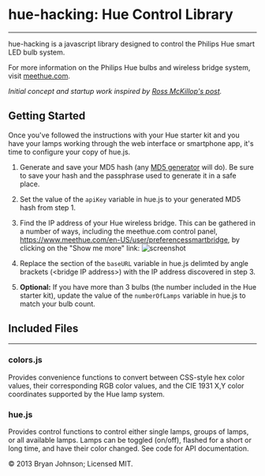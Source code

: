 # hue-hacking: Hue Control Library #
***
hue-hacking is a javascript library designed to control the Philips Hue smart LED bulb system.

For more information on the Philips Hue bulbs and wireless bridge system, visit [meethue.com](http://meethue.com).

_Initial concept and startup work inspired by [Ross McKillop's post](http://rsmck.co.uk/hue)._

## Getting Started ##
Once you've followed the instructions with your Hue starter kit and you have your lamps working through the web interface or smartphone app, it's time to configure your copy of hue.js.

1. Generate and save your MD5 hash (any [MD5 generator](http://www.miraclesalad.com/webtools/md5.php) will do).
Be sure to save your hash and the passphrase used to generate it in a safe place.

2. Set the value of the ```` apiKey ```` variable in hue.js to your generated MD5 hash from step 1.

3. Find the IP address of your Hue wireless bridge. This can be gathered in a number of ways, including the
meethue.com control panel, https://www.meethue.com/en-US/user/preferencessmartbridge, by clicking on the "Show me more" link: ![screenshot](/hue-hacking/bridge_address.png "Screenshot")

4. Replace the section of the ```` baseURL ```` variable in hue.js delimted by angle brackets (&lt;bridge IP address>) with the IP address discovered in step 3.

5. __Optional:__ If you have more than 3 bulbs (the number included in the Hue starter kit), update the value of the ```` numberOfLamps ```` variable in hue.js to match your bulb count.

## Included Files ##
***

### colors.js ###
Provides convenience functions to convert between CSS-style hex color values, their corresponding RGB color values, and the CIE 1931 X,Y color coordinates supported by the Hue lamp system.

### hue.js ###
Provides control functions to control either single lamps, groups of lamps, or all available lamps. Lamps can be toggled (on/off), flashed for a short or long time, and have their color changed. See code for API documentation.


&copy; 2013 Bryan Johnson; Licensed MIT.
